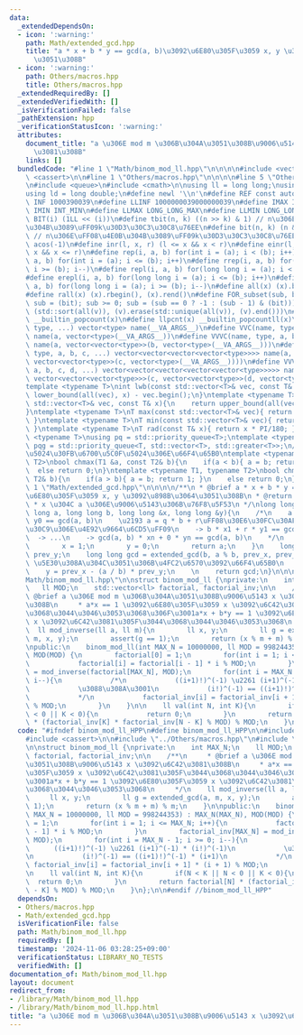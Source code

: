```yaml
---
data:
  _extendedDependsOn:
  - icon: ':warning:'
    path: Math/extended_gcd.hpp
    title: "a * x + b * y == gcd(a, b)\u3092\u6E80\u305F\u3059 x, y \u3092\u898B\u3064\
      \u3051\u308B"
  - icon: ':warning:'
    path: Others/macros.hpp
    title: Others/macros.hpp
  _extendedRequiredBy: []
  _extendedVerifiedWith: []
  _isVerificationFailed: false
  _pathExtension: hpp
  _verificationStatusIcon: ':warning:'
  attributes:
    document_title: "a \u306E mod m \u306B\u304A\u3051\u308B\u9006\u5143 x \u3092\u6C42\
      \u3081\u308B"
    links: []
  bundledCode: "#line 1 \"Math/binom_mod_ll.hpp\"\n\n\n\n#include <vector>\n#include\
    \ <cassert>\n\n#line 1 \"Others/macros.hpp\"\n\n\n\n#line 5 \"Others/macros.hpp\"\
    \n#include <queue>\n#include <cmath>\n\nusing ll = long long;\nusing lll = __int128_t;\n\
    using ld = long double;\n#define newl '\\n'\n#define REF const auto&\n#define\
    \ INF 1000390039\n#define LLINF 1000000039000000039\n#define IMAX INT_MAX\n#define\
    \ IMIN INT_MIN\n#define LLMAX LONG_LONG_MAX\n#define LLMIN LONG_LONG_MIN\n#define\
    \ BIT(i) (1LL << (i))\n#define tbit(n, k) ((n >> k) & 1) // n\u306E\uFF08\u4E0A\
    \u304B\u3089\uFF09k\u30D3\u30C3\u30C8\u76EE\n#define bit(n, k) (n & (1LL << (k)))\
    \ // n\u306E\uFF08\u4E0B\u304B\u3089\uFF09k\u30D3\u30C3\u30C8\u76EE\n#define PI\
    \ acos(-1)\n#define inr(l, x, r) (l <= x && x < r)\n#define einr(l, x, r) (l <=\
    \ x && x <= r)\n#define rep(i, a, b) for(int i = (a); i < (b); i++)\n#define erep(i,\
    \ a, b) for(int i = (a); i <= (b); i++)\n#define rrep(i, a, b) for(int i = (a);\
    \ i >= (b); i--)\n#define repl(i, a, b) for(long long i = (a); i < (b); i++)\n\
    #define erepl(i, a, b) for(long long i = (a); i <= (b); i++)\n#define rrepl(i,\
    \ a, b) for(long long i = (a); i >= (b); i--)\n#define all(x) (x).begin(), (x).end()\n\
    #define rall(x) (x).rbegin(), (x).rend()\n#define FOR_subset(sub, bit) for (ll\
    \ sub = (bit); sub >= 0; sub = (sub == 0 ? -1 : (sub - 1) & (bit)))\n#define UNIQUE(v)\
    \ (std::sort(all(v)), (v).erase(std::unique(all(v)), (v).end()))\n#define pcnt(x)\
    \ __builtin_popcount(x)\n#define llpcnt(x) __builtin_popcountll(x)\n#define VC(name,\
    \ type, ...) vector<type> name(__VA_ARGS__)\n#define VVC(name, type, a, ...) vector<vector<type>>\
    \ name(a, vector<type>(__VA_ARGS__))\n#define VVVC(name, type, a, b, ...) vector<vector<vector<type>>>\
    \ name(a, vector<vector<type>>(b, vector<type>(__VA_ARGS__)))\n#define VVVVC(name,\
    \ type, a, b, c, ...) vector<vector<vector<vector<type>>>> name(a, vector<vector<vector<type>>>(b,\
    \ vector<vector<type>>(c, vector<type>(__VA_ARGS__))))\n#define VVVVVC(name, type,\
    \ a, b, c, d, ...) vector<vector<vector<vector<vector<type>>>>> name(a, vector<vector<vector<vector<type>>>>(b,\
    \ vector<vector<vector<type>>>(c, vector<vector<type>>(d, vector<type>(__VA_ARGS__)))));\n\
    template <typename T>\nint lwb(const std::vector<T>& vec, const T& x){\n    return\
    \ lower_bound(all(vec), x) - vec.begin();\n}\ntemplate <typename T>\nint upb(const\
    \ std::vector<T>& vec, const T& x){\n    return upper_bound(all(vec), x) - vec.begin();\n\
    }\ntemplate <typename T>\nT max(const std::vector<T>& vec){ return *max_element(all(vec));\
    \ }\ntemplate <typename T>\nT min(const std::vector<T>& vec){ return *min_element(all(vec));\
    \ }\ntemplate <typename T>\nT rad(const T& x){ return x * PI/180; }\ntemplate\
    \ <typename T>\nusing pq = std::priority_queue<T>;\ntemplate <typename T>\nusing\
    \ pqg = std::priority_queue<T, std::vector<T>, std::greater<T>>;\n// \u6700\u5927\
    \u5024\u30FB\u6700\u5C0F\u5024\u306E\u66F4\u65B0\ntemplate <typename T1, typename\
    \ T2>\nbool chmax(T1 &a, const T2& b){\n    if(a < b){ a = b; return 1; }\n  \
    \  else return 0;\n}\ntemplate <typename T1, typename T2>\nbool chmin(T1 &a, const\
    \ T2& b){\n    if(a > b){ a = b; return 1; }\n    else return 0;\n}\n\n\n#line\
    \ 1 \"Math/extended_gcd.hpp\"\n\n\n\n/**\n * @brief a * x + b * y == gcd(a, b)\u3092\
    \u6E80\u305F\u3059 x, y \u3092\u898B\u3064\u3051\u308B\n * @return gcd(a, b)\n\
    \ * x \u304C a \u306E\u9006\u5143\u306B\u76F8\u5F53\n */\nlong long extended_gcd(long\
    \ long a, long long b, long long &x, long long &y){\n    /*\n    a * x0 + b *\
    \ y0 == gcd(a, b)\n    \u2193 a = q * b + r\uFF08\u30E6\u30FC\u30AF\u30EA\u30C3\
    \u30C9\u306E\u4E92\u9664\u6CD5\uFF09\n    -> b * x1 + r * y1 == gcd(a, b)\n  \
    \  -> ...\n    -> gcd(a, b) * xn + 0 * yn == gcd(a, b)\n    */\n    if(b == 0){\n\
    \        x = 1;\n        y = 0;\n        return a;\n    }\n    long long prev_x,\
    \ prev_y;\n    long long gcd = extended_gcd(b, a % b, prev_x, prev_y);\n    //\
    \ \u5E30\u308A\u304C\u3051\u306B\u4FC2\u6570\u3092\u66F4\u65B0\n    x = prev_y;\n\
    \    y = prev_x - (a / b) * prev_y;\n    \n    return gcd;\n}\n\n\n#line 9 \"\
    Math/binom_mod_ll.hpp\"\n\nstruct binom_mod_ll {\nprivate:\n    int MAX_N;\n \
    \   ll MOD;\n    std::vector<ll> factorial, factorial_inv;\n\n    /**\n     *\
    \ @brief a \u306E mod m \u306B\u304A\u3051\u308B\u9006\u5143 x \u3092\u6C42\u3081\
    \u308B\n     * a*x == 1 \u3092\u6E80\u305F\u3059 x \u3092\u6C42\u3081\u305F\u3044\
    \u3068\u3044\u3046\u3053\u3068\u306F\u3001a*x + b*y == 1 \u3092\u6E80\u305F\u3059\
    \ x \u3092\u6C42\u3081\u305F\u3044\u3068\u3044\u3046\u3053\u3068\n     */\n  \
    \  ll mod_inverse(ll a, ll m){\n        ll x, y;\n        ll g = extended_gcd(a,\
    \ m, x, y);\n        assert(g == 1);\n        return (x % m + m) % m;\n    }\n\
    \npublic:\n    binom_mod_ll(int MAX_N = 10000000, ll MOD = 998244353) : MAX_N(MAX_N),\
    \ MOD(MOD) {\n        factorial[0] = 1;\n        for(int i = 1; i <= MAX_N; i++){\n\
    \            factorial[i] = factorial[i - 1] * i % MOD;\n        }\n        factorial_inv[MAX_N]\
    \ = mod_inverse(factorial[MAX_N], MOD);\n        for(int i = MAX_N - 1; i >= 0;\
    \ i--){\n            /*\n            ((i+1)!)^(-1) \u2261 (i+1)^(-1) * (i!)^(-1)\n\
    \            \u3088\u308A\u3001\n            (i!)^(-1) == ((i+1)!)^(-1) * (i+1)\n\
    \            */\n            factorial_inv[i] = factorial_inv[i + 1] * (i + 1)\
    \ % MOD;\n        }\n    }\n\n    ll val(int N, int K){\n        if(N < K || N\
    \ < 0 || K < 0){\n            return 0;\n        }\n        return factorial[N]\
    \ * (factorial_inv[K] * factorial_inv[N - K] % MOD) % MOD;\n    }\n};\n\n\n"
  code: "#ifndef binom_mod_ll_HPP\n#define binom_mod_ll_HPP\n\n#include <vector>\n\
    #include <cassert>\n\n#include \"../Others/macros.hpp\"\n#include \"extended_gcd.hpp\"\
    \n\nstruct binom_mod_ll {\nprivate:\n    int MAX_N;\n    ll MOD;\n    std::vector<ll>\
    \ factorial, factorial_inv;\n\n    /**\n     * @brief a \u306E mod m \u306B\u304A\
    \u3051\u308B\u9006\u5143 x \u3092\u6C42\u3081\u308B\n     * a*x == 1 \u3092\u6E80\
    \u305F\u3059 x \u3092\u6C42\u3081\u305F\u3044\u3068\u3044\u3046\u3053\u3068\u306F\
    \u3001a*x + b*y == 1 \u3092\u6E80\u305F\u3059 x \u3092\u6C42\u3081\u305F\u3044\
    \u3068\u3044\u3046\u3053\u3068\n     */\n    ll mod_inverse(ll a, ll m){\n   \
    \     ll x, y;\n        ll g = extended_gcd(a, m, x, y);\n        assert(g ==\
    \ 1);\n        return (x % m + m) % m;\n    }\n\npublic:\n    binom_mod_ll(int\
    \ MAX_N = 10000000, ll MOD = 998244353) : MAX_N(MAX_N), MOD(MOD) {\n        factorial[0]\
    \ = 1;\n        for(int i = 1; i <= MAX_N; i++){\n            factorial[i] = factorial[i\
    \ - 1] * i % MOD;\n        }\n        factorial_inv[MAX_N] = mod_inverse(factorial[MAX_N],\
    \ MOD);\n        for(int i = MAX_N - 1; i >= 0; i--){\n            /*\n      \
    \      ((i+1)!)^(-1) \u2261 (i+1)^(-1) * (i!)^(-1)\n            \u3088\u308A\u3001\
    \n            (i!)^(-1) == ((i+1)!)^(-1) * (i+1)\n            */\n           \
    \ factorial_inv[i] = factorial_inv[i + 1] * (i + 1) % MOD;\n        }\n    }\n\
    \n    ll val(int N, int K){\n        if(N < K || N < 0 || K < 0){\n          \
    \  return 0;\n        }\n        return factorial[N] * (factorial_inv[K] * factorial_inv[N\
    \ - K] % MOD) % MOD;\n    }\n};\n\n#endif //binom_mod_ll_HPP"
  dependsOn:
  - Others/macros.hpp
  - Math/extended_gcd.hpp
  isVerificationFile: false
  path: Math/binom_mod_ll.hpp
  requiredBy: []
  timestamp: '2024-11-06 03:28:25+09:00'
  verificationStatus: LIBRARY_NO_TESTS
  verifiedWith: []
documentation_of: Math/binom_mod_ll.hpp
layout: document
redirect_from:
- /library/Math/binom_mod_ll.hpp
- /library/Math/binom_mod_ll.hpp.html
title: "a \u306E mod m \u306B\u304A\u3051\u308B\u9006\u5143 x \u3092\u6C42\u3081\u308B"
---
```

